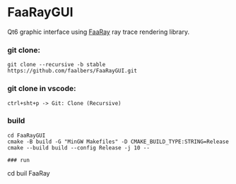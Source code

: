 # FaaRayGUI

Qt6 graphic interface using
[FaaRay](https://github.com/faalbers/FaaRay)
ray trace rendering library.

### git clone:

```
git clone --recursive -b stable https://github.com/faalbers/FaaRayGUI.git
```

### git clone in vscode:

```
ctrl+sht+p -> Git: Clone (Recursive)
```

### build

```
cd FaaRayGUI
cmake -B build -G "MinGW Makefiles" -D CMAKE_BUILD_TYPE:STRING=Release
cmake --build build --config Release -j 10 --

### run

```
cd buil
FaaRay
```
